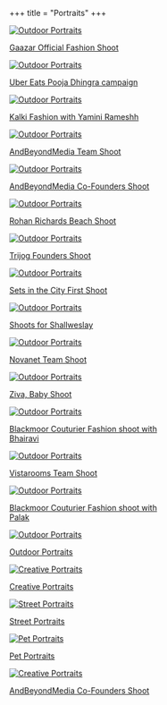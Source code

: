 +++
title = "Portraits"
+++

<div class="container-fluid">
  <div class="row">
<div class="col-sm">
      <div class="card no-border" style="width: 18rem;">
        <a class="custom-card" href="/portraits/gaazar-official-fashion-shoot">
          <img class="card-img-top" src="/img/portraits/covers/1.Gaazar Official Fashion Shoot.jpg" alt="Outdoor Portraits">
          <p class="text-center">Gaazar Official Fashion Shoot</p>
        </a>
      </div>
    </div>

<div class="col-sm">
      <div class="card no-border" style="width: 18rem;">
        <a class="custom-card" href="/portraits/uber-eats-pooja-dhingra-campaign">
          <img class="card-img-top" src="/img/portraits/covers/2.Uber Eats Pooja Dhingra campaign.jpg" alt="Outdoor Portraits">
          <p class="text-center">Uber Eats Pooja Dhingra campaign</p>
        </a>
      </div>
    </div>

<div class="col-sm">
      <div class="card no-border" style="width: 18rem;">
        <a class="custom-card" href="/portraits/kalki-fashion-with-yamini-rameshh">
          <img class="card-img-top" src="/img/portraits/covers/3.Kalki Fashion with Yamini Rameshh.jpg" alt="Outdoor Portraits">
          <p class="text-center">Kalki Fashion with Yamini Rameshh</p>
        </a>
      </div>
    </div>


<div class="col-sm">
      <div class="card no-border" style="width: 18rem;">
        <a class="custom-card" href="/portraits/andbeyondmedia-team-shoot">
          <img class="card-img-top" src="/img/portraits/covers/4.AndBeyondMedia Team Shoot.jpg" alt="Outdoor Portraits">
          <p class="text-center">AndBeyondMedia Team Shoot</p>
        </a>
      </div>
    </div>



<div class="col-sm">
      <div class="card no-border" style="width: 18rem;">
        <a class="custom-card" href="/portraits/andbeyondmedia-co-founders-shoot">
          <img class="card-img-top" src="/img/portraits/covers/5.AndBeyondMedia Co-Founders Shoot.jpeg" alt="Outdoor Portraits">
          <p class="text-center">AndBeyondMedia Co-Founders Shoot</p>
        </a>
      </div>
    </div>

<div class="col-sm">
      <div class="card no-border" style="width: 18rem;">
        <a class="custom-card" href="/portraits/rohan-richards-beach-shoot">
          <img class="card-img-top" src="/img/portraits/covers/5.Rohan Richards Beach Shoot.jpg" alt="Outdoor Portraits">
          <p class="text-center">Rohan Richards Beach Shoot</p>
        </a>
      </div>
    </div>

<div class="col-sm">
      <div class="card no-border" style="width: 18rem;">
        <a class="custom-card" href="/portraits/trijog-founders-shoot">
          <img class="card-img-top" src="/img/portraits/covers/6.Trijog Founders Shoot.jpg" alt="Outdoor Portraits">
          <p class="text-center">Trijog Founders Shoot</p>
        </a>
      </div>
    </div>

<div class="col-sm">
      <div class="card no-border" style="width: 18rem;">
        <a class="custom-card" href="/portraits/sets-in-the-city-first-shoot">
          <img class="card-img-top" src="/img/portraits/covers/7. Sets in the City First Shoot.jpg" alt="Outdoor Portraits">
          <p class="text-center">Sets in the City First Shoot</p>
        </a>
      </div>
    </div>

<div class="col-sm">
      <div class="card no-border" style="width: 18rem;">
        <a class="custom-card" href="/portraits/shoots-for-shallweslay">
          <img class="card-img-top" src="/img/portraits/covers/8.Shoots for Shallweslay.jpg" alt="Outdoor Portraits">
          <p class="text-center">Shoots for Shallweslay</p>
        </a>
      </div>
    </div>

<div class="col-sm">
      <div class="card no-border" style="width: 18rem;">
        <a class="custom-card" href="/portraits/novanet-team-shoot">
          <img class="card-img-top" src="/img/portraits/covers/9.Novanet Team Shoot.jpg" alt="Outdoor Portraits">
          <p class="text-center">Novanet Team Shoot</p>
        </a>
      </div>
    </div>

<div class="col-sm">
      <div class="card no-border" style="width: 18rem;">
        <a class="custom-card" href="/portraits/ziva-baby-shoot">
          <img class="card-img-top" src="/img/portraits/covers/10.Ziva, Baby Shoot.jpg" alt="Outdoor Portraits">
          <p class="text-center">Ziva, Baby Shoot</p>
        </a>
      </div>
    </div>

<div class="col-sm">
      <div class="card no-border" style="width: 18rem;">
        <a class="custom-card" href="/portraits/blackmoor-couturier-fashion-shoot-with-bhairavi">
          <img class="card-img-top" src="/img/portraits/covers/11.Blackmoor Couturier Fashion shoot with Bhairavi.jpg" alt="Outdoor Portraits">
          <p class="text-center">Blackmoor Couturier Fashion shoot with Bhairavi</p>
        </a>
      </div>
    </div>

<div class="col-sm">
      <div class="card no-border" style="width: 18rem;">
        <a class="custom-card" href="/portraits/vistarooms-team-shoot">
          <img class="card-img-top" src="/img/portraits/covers/12.Vistarooms Team Shoot.jpg" alt="Outdoor Portraits">
          <p class="text-center">Vistarooms Team Shoot</p>
        </a>
      </div>
    </div>

<div class="col-sm">
      <div class="card no-border" style="width: 18rem;">
        <a class="custom-card" href="/portraits/blackmoor-couturier-fashion-shoot-with-palak">
          <img class="card-img-top" src="/img/portraits/covers/13.Blackmoor Couturier Fashion shoot with Palak.jpg" alt="Outdoor Portraits">
          <p class="text-center">Blackmoor Couturier Fashion shoot with Palak</p>
        </a>
      </div>
    </div>

<div class="col-sm">
      <div class="card no-border" style="width: 18rem;">
        <a class="custom-card" href="/portraits/outdoor">
          <img class="card-img-top" src="/img/portraits/covers/1.Outdoor Portraits.jpeg" alt="Outdoor Portraits">
          <p class="text-center">Outdoor Portraits</p>
        </a>
      </div>
    </div>

<div class="col-sm">
      <div class="card no-border" style="width: 18rem;">
        <a class="custom-card" href="/portraits/creative">
          <img class="card-img-top" src="/img/portraits/covers/2.Creative Portraits.jpeg" alt="Creative Portraits">
          <p class="text-center">Creative Portraits</p>
        </a>
      </div>
    </div>

<div class="col-sm">
      <div class="card no-border" style="width: 18rem;">
        <a class="custom-card" href="/portraits/street">
          <img class="card-img-top" src="/img/portraits/covers/3.Street Portraits.jpeg" alt="Street Portraits">
          <p class="text-center">Street Portraits</p>
        </a>
      </div>
    </div>

<div class="col-sm">
      <div class="card no-border" style="width: 18rem;">
        <a class="custom-card" href="/portraits/pet">
          <img class="card-img-top" src="/img/portraits/covers/4.Pet Portraits.jpeg" alt="Pet Portraits">
          <p class="text-center">Pet Portraits</p>
        </a>
      </div>
    </div>

<div class="col-sm">
      <div class="card no-border" style="width: 18rem;">
        <a class="custom-card" href="/portraits/andbeyondmedia">
          <img class="card-img-top" src="/img/portraits/covers/5.AndBeyondMedia Co-Founders Shoot.jpeg" alt="Creative Portraits">
          <p class="text-center">AndBeyondMedia Co-Founders Shoot</p>
        </a>
      </div>
    </div>

  </div>
</div>
